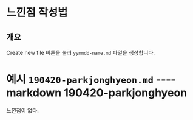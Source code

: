 느낀점 작성법
====

개요
----
Create new file 버튼을 눌러 `yymmdd-name.md` 파일을 생성합니다.

예시
`190420-parkjonghyeon.md`
----markdown
190420-parkjonghyeon
====
느낀점이 없다.
``````
